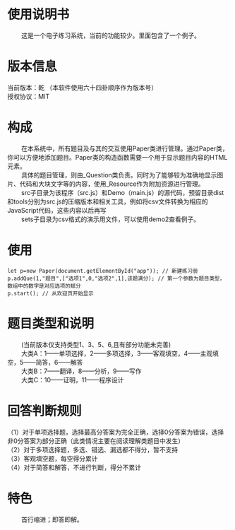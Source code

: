 # 使用说明书
&nbsp;&nbsp;&nbsp;&nbsp;&nbsp;&nbsp;&nbsp;&nbsp;这是一个电子练习系统，当前的功能较少。里面包含了一个例子。
# 版本信息
当前版本：乾
（本软件使用六十四卦顺序作为版本号）  
授权协议：MIT
# 构成
&nbsp;&nbsp;&nbsp;&nbsp;&nbsp;&nbsp;&nbsp;&nbsp;在本系统中，所有题目及与其的交互使用Paper类进行管理。通过Paper类，你可以方便地添加题目。Paper类的构造函数需要一个用于显示题目内容的HTML元素。  
&nbsp;&nbsp;&nbsp;&nbsp;&nbsp;&nbsp;&nbsp;&nbsp;具体的题目管理，则由_Question类负责。同时为了能够较为准确地显示图片、代码和大块文字等的内容，使用_Resource作为附加资源进行管理。  
&nbsp;&nbsp;&nbsp;&nbsp;&nbsp;&nbsp;&nbsp;&nbsp;src子目录为该程序（src.js）和Demo（main.js）的源代码，预留目录dist和tools分别为src.js的压缩版本和相关工具，例如将csv文件转换为相应的JavaScript代码，这些内容以后再写  
&nbsp;&nbsp;&nbsp;&nbsp;&nbsp;&nbsp;&nbsp;&nbsp;sets子目录为csv格式的演示用文件，可以使用demo2查看例子。
# 使用
    let p=new Paper(document.getElementById("app")); // 新建练习册
    p.addQue(1,"题目",["选项1",0,"选项2",1],该题满分); // 第一个参数为题目类型，数组中的数字是对应选项的赋分
    p.start(); // 从欢迎页开始显示
# 题目类型和说明
&nbsp;&nbsp;&nbsp;&nbsp;&nbsp;&nbsp;&nbsp;&nbsp;(当前版本仅支持类型1、3、5、6,且有部分功能未完善)  
&nbsp;&nbsp;&nbsp;&nbsp;&nbsp;&nbsp;&nbsp;&nbsp;大类A：1——单项选择，2——多项选择，3——客观填空，4——主观填空，5——简答，6——解答  
&nbsp;&nbsp;&nbsp;&nbsp;&nbsp;&nbsp;&nbsp;&nbsp;大类B：7——翻译，8——分析，9——写作  
&nbsp;&nbsp;&nbsp;&nbsp;&nbsp;&nbsp;&nbsp;&nbsp;大类C：10——证明，11——程序设计
# 回答判断规则
（1）对于单项选择题，选择最高分答案为完全正确，选择0分答案为错误，选择非0分答案为部分正确（此类情况主要在阅读理解类题目中发生）  
（2）对于多项选择题，多选、错选、漏选都不得分，暂不支持  
（3）客观填空题，每空得分累计  
（4）对于简答和解答，不进行判断，得分不累计
# 特色
&nbsp;&nbsp;&nbsp;&nbsp;&nbsp;&nbsp;&nbsp;&nbsp;首行缩进；即答即解。
